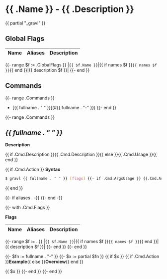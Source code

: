 # {{ .Name }} - {{ .Description }}

{{ partial "_gravl" }}

## Global Flags
|Name|Aliases|Description|
|-|-|-|
{{- range $f := .GlobalFlags }}
|```{{ $f.Name }}```|{{ if names $f }}```{{ names $f }}```{{ end }}|{{ description $f }}|
{{- end }}

## Commands

{{- range .Commands }}
* [{{ fullname . " " }}](#{{ fullname . "-" }})
{{- end }}

{{- range .Commands }}

## *{{ fullname . " " }}*

**Description**

{{ if .Cmd.Description }}{{ .Cmd.Description }}{{ else }}{{ .Cmd.Usage }}{{ end }}

{{ if .Cmd.Action }}
**Syntax**

```sh
$ gravl {{ fullname . " " }} [flags] {{- if .Cmd.ArgsUsage }} {{.Cmd.ArgsUsage}}{{ end }}
```
{{ end }}

{{- if aliases . -}}
{{- end -}}

{{- with .Cmd.Flags }}

**Flags**

|Name|Aliases|Description|
|-|-|-|
{{- range $f := . }}
|```{{ $f.Name }}```|{{ if names $f }}```{{ names $f }}```{{ end }}|{{ description $f }}|
{{- end }}
{{- end }}

{{- $fn := fullname . "-" }}
{{- $x := partial $fn }}
{{ if $x }}
{{ if .Cmd.Action }}**Example**{{ else }}**Overview**{{ end }}

{{ $x }}
{{- end }}
{{- end }}
